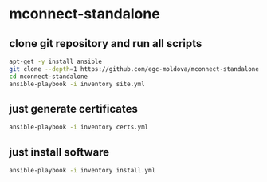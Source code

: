 # mconnect-standalone

## clone git repository and run all scripts

``` bash
apt-get -y install ansible
git clone --depth=1 https://github.com/egc-moldova/mconnect-standalone
cd mconnect-standalone
ansible-playbook -i inventory site.yml
```

## just generate certificates

``` bash
ansible-playbook -i inventory certs.yml
```

## just install software

``` bash
ansible-playbook -i inventory install.yml
```
